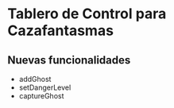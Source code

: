 # Tablero de Control para Cazafantasmas
## Nuevas funcionalidades
- addGhost
- setDangerLevel
- captureGhost
